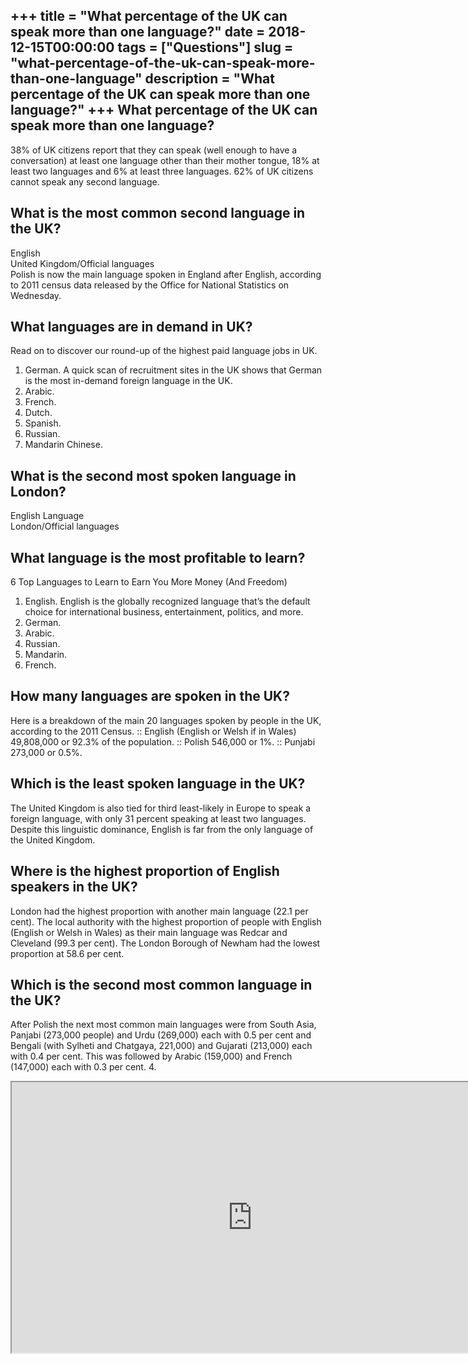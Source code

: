 +++
title = "What percentage of the UK can speak more than one language?"
date = 2018-12-15T00:00:00
tags = ["Questions"]
slug = "what-percentage-of-the-uk-can-speak-more-than-one-language"
description = "What percentage of the UK can speak more than one language?"
+++
What percentage of the UK can speak more than one language?
-----------------------------------------------------------

38% of UK citizens report that they can speak (well enough to have a conversation) at least one language other than their mother tongue, 18% at least two languages and 6% at least three languages. 62% of UK citizens cannot speak any second language.

What is the most common second language in the UK?
--------------------------------------------------

English  
United Kingdom/Official languages  
Polish is now the main language spoken in England after English, according to 2011 census data released by the Office for National Statistics on Wednesday.

What languages are in demand in UK?
-----------------------------------

Read on to discover our round-up of the highest paid language jobs in UK.

1. German. A quick scan of recruitment sites in the UK shows that German is the most in-demand foreign language in the UK.
2. Arabic.
3. French.
4. Dutch.
5. Spanish.
6. Russian.
7. Mandarin Chinese.

What is the second most spoken language in London?
--------------------------------------------------

English Language  
London/Official languages

What language is the most profitable to learn?
----------------------------------------------

6 Top Languages to Learn to Earn You More Money (And Freedom)

1. English. English is the globally recognized language that’s the default choice for international business, entertainment, politics, and more.
2. German.
3. Arabic.
4. Russian.
5. Mandarin.
6. French.

How many languages are spoken in the UK?
----------------------------------------

Here is a breakdown of the main 20 languages spoken by people in the UK, according to the 2011 Census. :: English (English or Welsh if in Wales) 49,808,000 or 92.3% of the population. :: Polish 546,000 or 1%. :: Punjabi 273,000 or 0.5%.

Which is the least spoken language in the UK?
---------------------------------------------

The United Kingdom is also tied for third least-likely in Europe to speak a foreign language, with only 31 percent speaking at least two languages. Despite this linguistic dominance, English is far from the only language of the United Kingdom.

Where is the highest proportion of English speakers in the UK?
--------------------------------------------------------------

London had the highest proportion with another main language (22.1 per cent). The local authority with the highest proportion of people with English (English or Welsh in Wales) as their main language was Redcar and Cleveland (99.3 per cent). The London Borough of Newham had the lowest proportion at 58.6 per cent.

Which is the second most common language in the UK?
---------------------------------------------------

After Polish the next most common main languages were from South Asia, Panjabi (273,000 people) and Urdu (269,000) each with 0.5 per cent and Bengali (with Sylheti and Chatgaya, 221,000) and Gujarati (213,000) each with 0.4 per cent. This was followed by Arabic (159,000) and French (147,000) each with 0.3 per cent. 4.

<iframe allow="accelerometer; autoplay; clipboard-write; encrypted-media; gyroscope; picture-in-picture" allowfullscreen="" class="__youtube_prefs__  epyt-is-override  no-lazyload" data-no-lazy="1" data-origheight="433" data-origwidth="770" data-skipgform_ajax_framebjll="" height="433" id="_ytid_89978" loading="lazy" src="https://www.youtube.com/embed/z9e051vBAPw?enablejsapi=1&autoplay=0&cc_load_policy=0&cc_lang_pref=&iv_load_policy=1&loop=0&modestbranding=0&rel=1&fs=1&playsinline=0&autohide=2&theme=dark&color=red&controls=1&" title="YouTube player" width="770"></iframe>